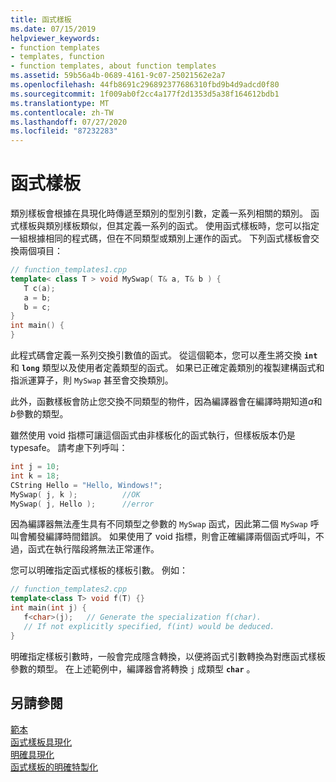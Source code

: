 ```yaml
---
title: 函式樣板
ms.date: 07/15/2019
helpviewer_keywords:
- function templates
- templates, function
- function templates, about function templates
ms.assetid: 59b56a4b-0689-4161-9c07-25021562e2a7
ms.openlocfilehash: 44fb8691c296892377686310fbd9b4d9adcd0f80
ms.sourcegitcommit: 1f009ab0f2cc4a177f2d1353d5a38f164612bdb1
ms.translationtype: MT
ms.contentlocale: zh-TW
ms.lasthandoff: 07/27/2020
ms.locfileid: "87232283"
---
```

# <a name="function-templates"></a>函式樣板

類別樣板會根據在具現化時傳遞至類別的型別引數，定義一系列相關的類別。 函式樣板與類別樣板類似，但其定義一系列的函式。 使用函式樣板時，您可以指定一組根據相同的程式碼，但在不同類型或類別上運作的函式。 下列函式樣板會交換兩個項目：

```cpp
// function_templates1.cpp
template< class T > void MySwap( T& a, T& b ) {
   T c(a);
   a = b;
   b = c;
}
int main() {
}
```

此程式碼會定義一系列交換引數值的函式。 從這個範本，您可以產生將交換 **`int`** 和 **`long`** 類型以及使用者定義類型的函式。 如果已正確定義類別的複製建構函式和指派運算子，則 `MySwap` 甚至會交換類別。

此外，函數樣板會防止您交換不同類型的物件，因為編譯器會在編譯時期知道*a*和*b*參數的類型。

雖然使用 void 指標可讓這個函式由非樣板化的函式執行，但樣板版本仍是 typesafe。 請考慮下列呼叫：

```cpp
int j = 10;
int k = 18;
CString Hello = "Hello, Windows!";
MySwap( j, k );          //OK
MySwap( j, Hello );      //error
```

因為編譯器無法產生具有不同類型之參數的 `MySwap` 函式，因此第二個 `MySwap` 呼叫會觸發編譯時間錯誤。 如果使用了 void 指標，則會正確編譯兩個函式呼叫，不過，函式在執行階段將無法正常運作。

您可以明確指定函式樣板的樣板引數。 例如：

```cpp
// function_templates2.cpp
template<class T> void f(T) {}
int main(int j) {
   f<char>(j);   // Generate the specialization f(char).
   // If not explicitly specified, f(int) would be deduced.
}
```

明確指定樣板引數時，一般會完成隱含轉換，以便將函式引數轉換為對應函式樣板參數的類型。 在上述範例中，編譯器會將轉換 `j` 成類型 **`char`** 。

## <a name="see-also"></a>另請參閱

[範本](../cpp/templates-cpp.md)<br/>
[函式樣板具現化](../cpp/function-template-instantiation.md)<br/>
[明確具現化](../cpp/explicit-instantiation.md)<br/>
[函式樣板的明確特製化](../cpp/explicit-specialization-of-function-templates.md)

